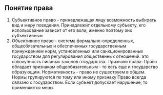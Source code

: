 ## Понятие права
1. Субъективное право - принадлежащая лицу возможность выбирать вид и меру поведения. Принадлежит отдельному субъекту, его использование зависит от его воли, именно поэтому оно субъективным
2. Объективное право - система формально-определенных, общеобязательных и обеспеченных государственным принуждением норм, установленных или санкционированных государством для регулирования общественных отношений. это совокупность писаных законов государства.
Признаки права:
Право обладает признаком общеобязательным - то есть еще и государство образующим.
Нормативность - право не существуем в общем. Нормы групируются по тому или иному признаку
Право всегда связано с государством. Если субъект допускает нарушение, то применяются меры. 
